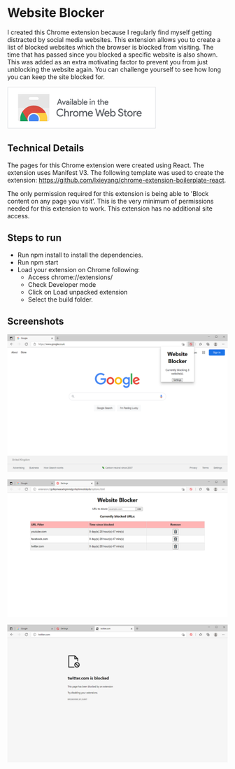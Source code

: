 # Website Blocker

I created this Chrome extension because I regularly find myself getting distracted by social media websites. This extension allows you to create a list of blocked websites which the browser is blocked from visiting. The time that has passed since you blocked a specific website is also shown. This was added as an extra motivating factor to prevent you from just unblocking the website again. You can challenge yourself to see how long you can keep the site blocked for.

[![chrome web store](images/available_in_chrome_store.png)](https://chrome.google.com/webstore/detail/website-blocker/pohdmcmfjhjnocjjhoobmhbgonebakad)

## Technical Details

The pages for this Chrome extension were created using React. The extension uses Manifest V3. The following template was used to create the extension: https://github.com/lxieyang/chrome-extension-boilerplate-react.

The only permission required for this extension is being able to 'Block content on any page you visit'. This is the very minimum of permissions needed for this extension to work. This extension has no additional site access.

## Steps to run

- Run npm install to install the dependencies.
- Run npm start
- Load your extension on Chrome following:
  - Access chrome://extensions/
  - Check Developer mode
  - Click on Load unpacked extension
  - Select the build folder.

## Screenshots

![popup](screenshots/popup.png)

![options](screenshots/options.png)

![blocked](screenshots/blocked.png)
